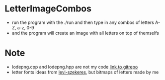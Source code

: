 # LetterImageCombos

* run the program with the ./run and then type in any combos of letters A-Z, a-z, 0-9
* and the program will create an image with all letters on top of themselfs


# Note

* lodepng.cpp and lodepng.hpp are not my code [link to gitrepo](https://github.com/lvandeve/lodepng)
* letter fonts ideas from [levi-szekeres](https://www.dafont.com/levi-szekeres.d1472?fpp=50&l[]=6), but bitmaps of letters made by me
